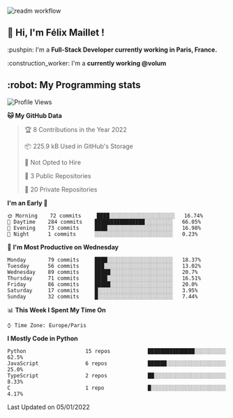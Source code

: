 ![readm workflow](https://github.com/fmaillet24/fmaillet24/actions/workflows/main.yml/badge.svg)

<h2>👋 Hi, I'm Félix Maillet !</h2>

<p>:pushpin: I'm a <strong>Full-Stack Developer currently working in Paris, France.</strong></p>
<p>:construction_worker: I'm a <strong>currently working @volum</strong></p>

<h2>:robot: My Programming stats</h2>

<!--START_SECTION:waka-->
![Profile Views](http://img.shields.io/badge/Profile%20Views-30-blue)

**🐱 My GitHub Data** 

> 🏆 8 Contributions in the Year 2022
 > 
> 📦 225.9 kB Used in GitHub's Storage 
 > 
> 🚫 Not Opted to Hire
 > 
> 📜 3 Public Repositories 
 > 
> 🔑 20 Private Repositories  
 > 
**I'm an Early 🐤** 

```text
🌞 Morning    72 commits     ████░░░░░░░░░░░░░░░░░░░░░   16.74% 
🌆 Daytime    284 commits    ████████████████░░░░░░░░░   66.05% 
🌃 Evening    73 commits     ████░░░░░░░░░░░░░░░░░░░░░   16.98% 
🌙 Night      1 commits      ░░░░░░░░░░░░░░░░░░░░░░░░░   0.23%

```
📅 **I'm Most Productive on Wednesday** 

```text
Monday       79 commits     ████░░░░░░░░░░░░░░░░░░░░░   18.37% 
Tuesday      56 commits     ███░░░░░░░░░░░░░░░░░░░░░░   13.02% 
Wednesday    89 commits     █████░░░░░░░░░░░░░░░░░░░░   20.7% 
Thursday     71 commits     ████░░░░░░░░░░░░░░░░░░░░░   16.51% 
Friday       86 commits     █████░░░░░░░░░░░░░░░░░░░░   20.0% 
Saturday     17 commits     █░░░░░░░░░░░░░░░░░░░░░░░░   3.95% 
Sunday       32 commits     █░░░░░░░░░░░░░░░░░░░░░░░░   7.44%

```


📊 **This Week I Spent My Time On** 

```text
⌚︎ Time Zone: Europe/Paris

```

**I Mostly Code in Python** 

```text
Python                   15 repos            ███████████████░░░░░░░░░░   62.5% 
JavaScript               6 repos             ██████░░░░░░░░░░░░░░░░░░░   25.0% 
TypeScript               2 repos             ██░░░░░░░░░░░░░░░░░░░░░░░   8.33% 
C                        1 repo              █░░░░░░░░░░░░░░░░░░░░░░░░   4.17%

```



 Last Updated on 05/01/2022
<!--END_SECTION:waka-->
